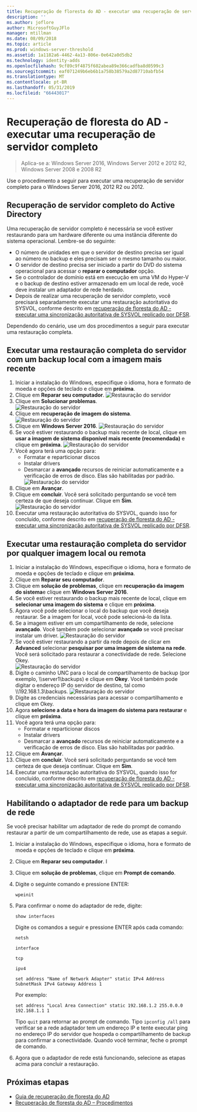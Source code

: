 ```yaml
---
title: Recuperação de floresta do AD - executar uma recuperação de servidor completo
description: ''
ms.author: joflore
author: MicrosoftGuyJFlo
manager: mtillman
ms.date: 08/09/2018
ms.topic: article
ms.prod: windows-server-threshold
ms.assetid: 1a1182a6-4462-4a13-806e-0e642a0d5db2
ms.technology: identity-adds
ms.openlocfilehash: 9cf89c9f4875f602abea89e366cadfba8d0599c3
ms.sourcegitcommit: eaf071249b6eb6b1a758b38579a2d87710abfb54
ms.translationtype: MT
ms.contentlocale: pt-BR
ms.lasthandoff: 05/31/2019
ms.locfileid: "66443017"
---
```

# <a name="ad-forest-recovery---performing-a-full-server-recovery"></a>Recuperação de floresta do AD - executar uma recuperação de servidor completo 

>Aplica-se a: Windows Server 2016, Windows Server 2012 e 2012 R2, Windows Server 2008 e 2008 R2

Use o procedimento a seguir para executar uma recuperação de servidor completo para o Windows Server 2016, 2012 R2 ou 2012. 

## <a name="active-directory-full-server-recovery"></a>Recuperação de servidor completo do Active Directory

Uma recuperação de servidor completo é necessária se você estiver restaurando para um hardware diferente ou uma instância diferente do sistema operacional. Lembre-se do seguinte:

- O número de unidades em que o servidor de destino precisa ser igual ao número no backup e eles precisam ser o mesmo tamanho ou maior.
- O servidor de destino precisa ser iniciado a partir do DVD do sistema operacional para acessar o **reparar o computador** opção. 
- Se o controlador de domínio está em execução em uma VM do Hyper-V e o backup de destino estiver armazenado em um local de rede, você deve instalar um adaptador de rede herdado. 
- Depois de realizar uma recuperação de servidor completo, você precisará separadamente executar uma restauração autoritativa do SYSVOL, conforme descrito em [recuperação de floresta do AD - executar uma sincronização autoritativa de SYSVOL replicado por DFSR](AD-Forest-Recovery-Authoritative-Recovery-SYSVOL.md).

Dependendo do cenário, use um dos procedimentos a seguir para executar uma restauração completa. 
  
## <a name="perform-a-full-server-restore-with-a-local-backup-with-the-latest-image"></a>Executar uma restauração completa do servidor com um backup local com a imagem mais recente
  
1. Iniciar a instalação do Windows, especifique o idioma, hora e formato de moeda e opções de teclado e clique em **próxima**. 
2. Clique em **Reparar seu computador**.
   ![Restauração do servidor](media/AD-Forest-Recovery-Perform-a-Full-Recovery/restore1.png)
3. Clique em **Solucionar problemas**.</br>
   ![Restauração do servidor](media/AD-Forest-Recovery-Perform-a-Full-Recovery/restore2.png)
4. Clique em **recuperação de imagem do sistema**.</br>
   ![Restauração do servidor](media/AD-Forest-Recovery-Perform-a-Full-Recovery/restore3.png)
5. Clique em **Windows Server 2016**. 
   ![Restauração do servidor](media/AD-Forest-Recovery-Perform-a-Full-Recovery/restore4.png)
6. Se você estiver restaurando o backup mais recente de local, clique em **usar a imagem de sistema disponível mais recente (recomendada)** e clique em **próxima**.
   ![Restauração do servidor](media/AD-Forest-Recovery-Perform-a-Full-Recovery/restore5.png)
7. Você agora terá uma opção para:
   -  Formatar e reparticionar discos
   -  Instalar drivers
   -  Desmarcar a **avançado** recursos de reiniciar automaticamente e a verificação de erros de disco. Elas são habilitadas por padrão.
   ![Restauração do servidor](media/AD-Forest-Recovery-Perform-a-Full-Recovery/restore6.png)
8. Clique em **Avançar**.
9. Clique em **concluir**. Você será solicitado perguntando se você tem certeza de que deseja continuar. Clique em **Sim**. 
   ![Restauração do servidor](media/AD-Forest-Recovery-Perform-a-Full-Recovery/restore11.png) 
10. Executar uma restauração autoritativa do SYSVOL, quando isso for concluído, conforme descrito em [recuperação de floresta do AD - executar uma sincronização autoritativa de SYSVOL replicado por DFSR](AD-Forest-Recovery-Authoritative-Recovery-SYSVOL.md).

## <a name="perform-a-full-server-restore-with-any-image-local-or-remote"></a>Executar uma restauração completa do servidor por qualquer imagem local ou remota

1. Iniciar a instalação do Windows, especifique o idioma, hora e formato de moeda e opções de teclado e clique em **próxima**. 
2. Clique em **Reparar seu computador**.</br>
3. Clique em **solução de problemas**, clique em **recuperação da imagem do sistema**e clique em **Windows Server 2016**. 
4. Se você estiver restaurando o backup mais recente de local, clique em **selecionar uma imagem do sistema** e clique em **próxima**.
5. Agora você pode selecionar o local do backup que você deseja restaurar. Se a imagem for local, você pode selecioná-lo da lista. 
6. Se a imagem estiver em um compartilhamento de rede, selecione **avançado**. Você também pode selecionar **avançado** se você precisar instalar um driver.
   ![Restauração do servidor](media/AD-Forest-Recovery-Perform-a-Full-Recovery/restore7.png)
7. Se você estiver restaurando a partir da rede depois de clicar em **Advanced** selecionar **pesquisar por uma imagem de sistema na rede**. Você será solicitado para restaurar a conectividade de rede. Selecione Okey. </br>
   ![Restauração do servidor](media/AD-Forest-Recovery-Perform-a-Full-Recovery/restore8.png)
8. Digite o caminho UNC para o local de compartilhamento de backup (por exemplo, \\\server1\backups) e clique em **Okey**. Você também pode digitar o endereço IP do servidor de destino, tal como \\\192.168.1.3\backups. 
   ![Restauração do servidor](media/AD-Forest-Recovery-Perform-a-Full-Recovery/restore9.png)
9. Digite as credenciais necessárias para acessar o compartilhamento e clique em Okey. 
10. Agora **selecione a data e hora da imagem do sistema para restaurar** e clique em **próxima**.
11. Você agora terá uma opção para:
    - Formatar e reparticionar discos
    - Instalar drivers
    - Desmarcar a **avançado** recursos de reiniciar automaticamente e a verificação de erros de disco. Elas são habilitadas por padrão.
12. Clique em **Avançar**.
13. Clique em **concluir**. Você será solicitado perguntando se você tem certeza de que deseja continuar. Clique em **Sim**.  
14. Executar uma restauração autoritativa do SYSVOL, quando isso for concluído, conforme descrito em [recuperação de floresta do AD - executar uma sincronização autoritativa de SYSVOL replicado por DFSR](AD-Forest-Recovery-Authoritative-Recovery-SYSVOL.md).

## <a name="enabling-the-network-adapter-for-a-network-backup"></a>Habilitando o adaptador de rede para um backup de rede

Se você precisar habilitar um adaptador de rede do prompt de comando restaurar a partir de um compartilhamento de rede, use as etapas a seguir.

1. Iniciar a instalação do Windows, especifique o idioma, hora e formato de moeda e opções de teclado e clique em **próxima**. 
2. Clique em **Reparar seu computador**. I
3. Clique em **solução de problemas**, clique em **Prompt de comando**. 
4. Digite o seguinte comando e pressione ENTER:  

   ```  
   wpeinit  
   ```

5. Para confirmar o nome do adaptador de rede, digite:  

   ```  
   show interfaces  
   ```  

   Digite os comandos a seguir e pressione ENTER após cada comando:  

   ```  
   netsh  
   ```  

   ```  
   interface  
   ```  
  
   ```  
   tcp  
   ```  

   ```  
   ipv4  
   ```  
  
   ```  
   set address "Name of Network Adapter" static IPv4 Address SubnetMask IPv4 Gateway Address 1  
   ```  

   Por exemplo:  
  
   ```  
   set address "Local Area Connection" static 192.168.1.2 255.0.0.0 192.168.1.1 1  
   ```  

   Tipo `quit` para retornar ao prompt de comando. Tipo `ipconfig /all` para verificar se a rede adaptador tem um endereço IP e tente executar ping no endereço IP do servidor que hospeda o compartilhamento de backup para confirmar a conectividade. Quando você terminar, feche o prompt de comando. 

6. Agora que o adaptador de rede está funcionando, selecione as etapas acima para concluir a restauração.

## <a name="next-steps"></a>Próximas etapas

- [Guia de recuperação de floresta do AD](AD-Forest-Recovery-Guide.md)
- [Recuperação de floresta do AD – Procedimentos](AD-Forest-Recovery-Procedures.md)
